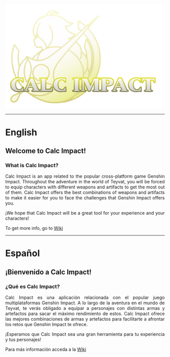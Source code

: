 <div align="center">
<img src="Imgs\logo.png">
    
</div>


<div align="justify">
    
___
# English
    
## Welcome to Calc Impact!
### What is Calc Impact?
Calc Impact is an app related to the popular cross-platform game Genshin Impact. Throughout the adventure in the world of Teyvat, you will be forced to equip characters with different weapons and artifacts to get the most out of them. Calc Impact offers the best combinations of weapons and artifacts to make it easier for you to face the challenges that Genshin Impact offers you.
    
¡We hope that Calc Impact will be a great tool for your experience and your characters!
    
To get more info, go to [Wiki](https://github.com/Tomhuel/proyecto-ets-daw/wiki)
___
    
# Español
    
## ¡Bienvenido a Calc Impact! 
### ¿Qué es Calc Impact?
Calc Impact es una aplicación relacionada con el popular juego multiplataformas Genshin Impact. A lo largo de la aventura en el mundo de Teyvat, te verás obligado a equipar a personajes con distintas armas y artefactos para sacar el máximo rendimiento de estos. Calc Impact ofrece las mejores combinaciones de armas y artefactos para facilitarte a afrontar los retos que Genshin Impact te ofrece. 
    
¡Esperamos que Calc Impact sea una gran herramienta para tu experiencia y tus personajes!
    
Para más información acceda a la [Wiki](https://github.com/Tomhuel/proyecto-ets-daw/wiki)
</div>

